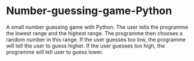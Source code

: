 # Number-guessing-game-Python

A small number guessing game with Python. The user tells the programme the lowest range and the highest range. The programme then chooses a random number in this range.
If the user guesses too low, the programme will tell the user to guess higher.
If the user guesses too high, the programme will tell user to guess lower.
